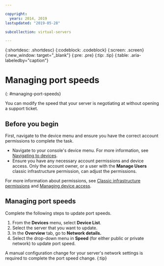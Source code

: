 ```yaml
---

copyright:
  years: 2014, 2019
lastupdated: "2019-05-28"

subcollection: virtual-servers

---
```


{:shortdesc: .shortdesc}
{:codeblock: .codeblock}
{:screen: .screen}
{:new_window: target="_blank"}
{:pre: .pre}
{:tip: .tip}
{:table: .aria-labeledby="caption"}

# Managing port speeds
{: #managing-port-speeds}

You can modify the speed that your server is negotiating at without opening a support ticket.

## Before you begin
First, navigate to the device menu and ensure you have the correct account permissions to complete the task. 

* Navigate to your console's device menu. For more information, see [Navigating to devices](/docs/vsi?topic=virtual-servers-navigating-devices).
* Ensure you have any necessary account permissions and device access. Only the account owner, or a user with the **Manage Users** classic infrastructure permission, can adjust the permissions. 

For more information about permissions, see [Classic infrastructure permissions](/docs/iam?topic=iam-infrapermission#infrapermission) and [Managing device access](/docs/vsi?topic=virtual-servers-managing-device-access).

## Managing port speeds
Complete the following steps to update port speeds.

1. From the **Devices** menu, select **Device List**.
3. Select the server that you want to update.
4. In the **Overview** tab, go to **Network details.**
5. Select the drop-down menu in **Speed** (for either public or private network) to update port speed.

A manual configuration change for your server's network settings is required to complete the port speed change.
{:tip}
